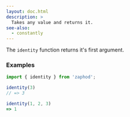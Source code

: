 ```yaml
---
layout: doc.html
description: >
  Takes any value and returns it.
see-also:
  - constantly
---
```


The `identity` function returns it's first argument.

### Examples

```js
import { identity } from 'zaphod';

identity(3)
// => 3

identity(1, 2, 3)
=> 1
```
